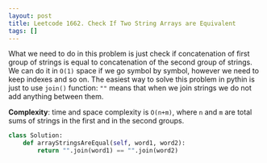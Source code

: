 ```yaml
---
layout: post
title: Leetcode 1662. Check If Two String Arrays are Equivalent
tags: []
---
```


What we need to do in this problem is just check if concatenation of first group of strings is equal to concatenation of the second group of strings. We can do it in `O(1)` space if we go symbol by symbol, however we need to keep indexes and so on. The easiest way to solve this problem in pythin is just to use `join()` function: `""` means that when we join strings we do not add anything between them.

**Complexity**: time and space complexity is `O(n+m)`, where `n` and `m` are total sums of strings in the first and in the second groups.

```python
class Solution:
    def arrayStringsAreEqual(self, word1, word2):
        return "".join(word1) == "".join(word2)
```

